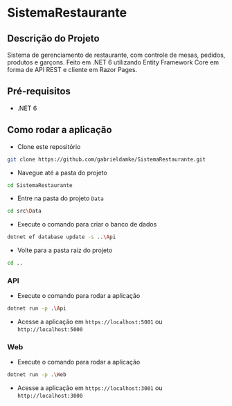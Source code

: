 # SistemaRestaurante

## Descrição do Projeto

Sistema de gerenciamento de restaurante, com controle de mesas, pedidos, produtos e garçons.
Feito em .NET 6 utilizando Entity Framework Core em forma de API REST e cliente em Razor Pages.

## Pré-requisitos

- .NET 6

## Como rodar a aplicação

- Clone este repositório
```bash
git clone https://github.com/gabrieldamke/SistemaRestaurante.git
```

- Navegue até a pasta do projeto
```bash
cd SistemaRestaurante
```

- Entre na pasta do projeto `Data`
```bash
cd src\Data
```

- Execute o comando para criar o banco de dados
```bash
dotnet ef database update -s ..\Api
```

- Volte para a pasta raiz do projeto
```bash
cd ..
```

### API

- Execute o comando para rodar a aplicação
```bash
dotnet run -p .\Api
```

- Acesse a aplicação em `https://localhost:5001` ou `http://localhost:5000`

### Web

- Execute o comando para rodar a aplicação
```bash
dotnet run -p .\Web
```

- Acesse a aplicação em `https://localhost:3001` ou `http://localhost:3000`
